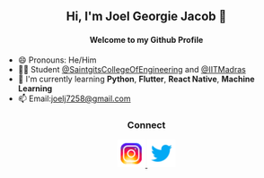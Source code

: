 ## <p align="center"> Hi, I'm Joel Georgie Jacob 👋 </p>
#### <p align="center"> Welcome to my Github Profile </p>



- 😄 Pronouns: He/Him
- 👨‍🎓 Student [@SaintgitsCollegeOfEngineering](https://saintgits.org/engineering-college/) and [@IITMadras](https://onlinedegree.iitm.ac.in/)
- 🌱 I'm currently learning **Python**, **Flutter**, **React Native**, **Machine Learning**
- 📫 Email:<joelj7258@gmail.com>


### <p align="center">Connect</p>
<p align="center">
  <a href="https://www.instagram.com/joelj7258"> <img src="/images/icons8-instagram-1.svg" width="50"/> </a>
  <a href="https://twitter.com/Joelj7258?t=HLq7vAP_LzGPfu7dEHritA&s=08"> <img src="/images/icons8-twitter-1.svg" width="50"/> </a>
</p>


  
